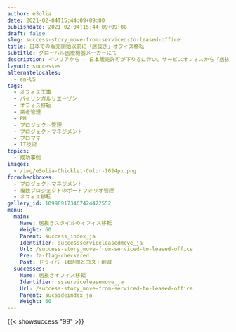 ```yaml
---
author: eSolia
date: 2021-02-04T15:44:09+09:00
publishdate: 2021-02-04T15:44:09+09:00
draft: false
slug: success-story_move-from-serviced-to-leased-office
title: 日本での販売開始以前に「居抜き」オフィス移転
subtitle: グローバル医療機器メーカーにて
description: イソリアから - 日本販売許可が下りるに伴い、サービスオフィスから「居抜き」契約でリース事務所に移転。
layout: successes
alternatelocales:
  - en-US
tags:
  - オフィス工事
  - バイリンガルリエーゾン
  - オフィス移転
  - 業者管理
  - PM
  - プロジェクト管理
  - プロジェクトマネジメント
  - プロマネ
  - IT技術
topics:
  - 成功事例
images:  
  - /img/eSolia-Chicklet-Color-1024px.png
formcheckboxes:
  - プロジェクトマネジメント
  - 複数プロジェクトのポートフォリオ管理
  - オフィス移転
gallery_id: 109989173467424472552
menu:
  main:
    Name: 居抜きスタイルのオフィス移転
    Weight: 60
    Parent: success_index_ja
    Identifier: successserviceleasedmove_ja
    Url: /success-story_move-from-serviced-to-leased-office
    Pre: fa-flag-checkered
    Post: ドライバーは時間とコスト削減
  successes:
    Name: 居抜きオフィス移転
    Identifier: ssserviceleasemove_ja
    Url: /success-story_move-from-serviced-to-leased-office
    Parent: sucsideindex_ja
    Weight: 60
---
```


{{< showsuccess "99" >}}
